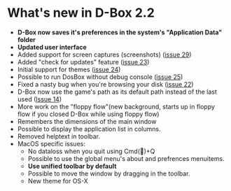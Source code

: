 # What's new in D-Box 2.2 #

  * **D-Box now saves it's preferences in the system's "Application Data" folder**
  * **Updated user interface**
  * Added support for screen captures (screenshots) ([issue 29](https://code.google.com/p/dbox/issues/detail?id=29))
  * Added "check for updates" feature ([issue 23](https://code.google.com/p/dbox/issues/detail?id=23))
  * Initial support for themes ([issue 24](https://code.google.com/p/dbox/issues/detail?id=24))
  * Possible to run DosBox without debug console ([issue 25](https://code.google.com/p/dbox/issues/detail?id=25))
  * Fixed a nasty bug when you're browsing your disk ([issue 22](https://code.google.com/p/dbox/issues/detail?id=22))
  * D-Box now use the game's path as its default path instead of the last used ([Issue 14](https://code.google.com/p/dbox/issues/detail?id=14))
  * More work on the "floppy flow"(new background, starts up in floppy flow if you closed D-Box while using floppy flow)
  * Remembers the dimensions of the main window
  * Possible to display the application list in columns.
  * Removed helptext in toolbar.
  * MacOS specific issues:
    * No dataloss when you quit using Cmd()+Q
    * Possible to use the global menu's about and prefrences menuitems.
    * **Use unified toolbar by default**
    * Possible to move the window by dragging in the toolbar.
    * New theme for OS-X
